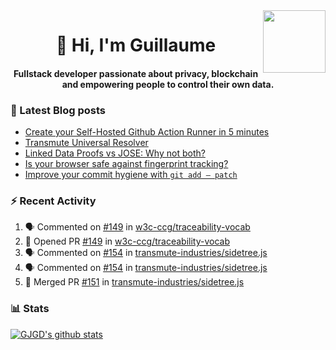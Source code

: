 <img align='right' src='https://user-images.githubusercontent.com/5713670/87202985-820dcb80-c2b6-11ea-9f56-7ec461c497c3.gif' width='100"'>

<h1 align="center">👋 Hi, I'm Guillaume</h1>
<h4 align="center">Fullstack developer passionate about privacy, blockchain and empowering people to control their own data.

### 📝 Latest Blog posts

<!-- BLOG-POST-LIST:START -->
- [Create your Self-Hosted Github Action Runner in 5 minutes](https://medium.com/@gjgd/create-your-self-hosted-github-action-runner-in-5-minutes-a9eff615edc4?source=rss-35e0d58bf235------2)
- [Transmute Universal Resolver](https://medium.com/transmute-techtalk/transmute-universal-resolver-b6c8509858f?source=rss-35e0d58bf235------2)
- [Linked Data Proofs vs JOSE: Why not both?](https://medium.com/transmute-techtalk/linked-data-proofs-vs-jose-why-not-both-1594393418cc?source=rss-35e0d58bf235------2)
- [Is your browser safe against fingerprint tracking?](https://medium.com/@gjgd/is-your-browser-safe-against-fingerprint-tracking-6126952b805b?source=rss-35e0d58bf235------2)
- [Improve your commit hygiene with `git add — patch`](https://medium.com/transmute-techtalk/improve-your-commit-hygiene-with-git-add-patch-3b7dd9c117c4?source=rss-35e0d58bf235------2)
<!-- BLOG-POST-LIST:END -->

### :zap: Recent Activity

<!--START_SECTION:activity-->
1. 🗣 Commented on [#149](https://github.com/w3c-ccg/traceability-vocab/issues/149) in [w3c-ccg/traceability-vocab](https://github.com/w3c-ccg/traceability-vocab)
2. 💪 Opened PR [#149](https://github.com/w3c-ccg/traceability-vocab/pull/149) in [w3c-ccg/traceability-vocab](https://github.com/w3c-ccg/traceability-vocab)
3. 🗣 Commented on [#154](https://github.com/transmute-industries/sidetree.js/issues/154) in [transmute-industries/sidetree.js](https://github.com/transmute-industries/sidetree.js)
4. 🗣 Commented on [#154](https://github.com/transmute-industries/sidetree.js/issues/154) in [transmute-industries/sidetree.js](https://github.com/transmute-industries/sidetree.js)
5. 🎉 Merged PR [#151](https://github.com/transmute-industries/sidetree.js/pull/151) in [transmute-industries/sidetree.js](https://github.com/transmute-industries/sidetree.js)
<!--END_SECTION:activity-->

### 📊 Stats

[![GJGD's github stats](https://github-readme-stats.vercel.app/api?username=gjgd&count_private=true&show_icons=true&custom_title=My%20Github%20Stats)](https://github.com/anuraghazra/github-readme-stats)
